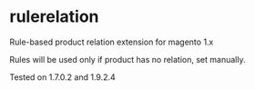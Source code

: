 # rulerelation
Rule-based product relation extension for magento 1.x

Rules will be used only if product has no relation, set manually.

Tested on 1.7.0.2 and 1.9.2.4
